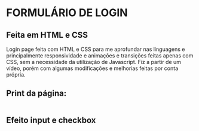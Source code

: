 # FORMULÁRIO DE LOGIN #
## Feita em HTML e CSS ##

Login page feita com HTML e CSS para me aprofundar nas linguagens e principalmente responsividade e animações e transições feitas apenas com CSS, sem a necessidade da utilização de Javascript. Fiz a partir de um vídeo, porém com algumas modificações e melhorias feitas por conta própria.

## Print da página: ##
<img href="./assets/screen1.png">


## Efeito input e checkbox ##
<img href="./assets/screen2.png">

